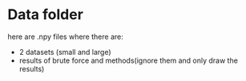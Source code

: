 # Data folder

here are .npy files where there are:

- 2 datasets (small and large)
- results of brute force and methods(ignore them and only draw the results)
